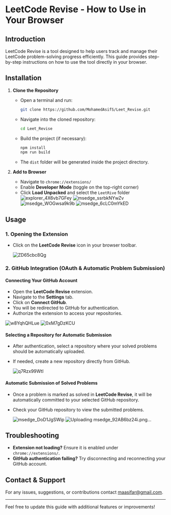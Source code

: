 # LeetCode Revise - How to Use in Your Browser

## Introduction
LeetCode Revise is a tool designed to help users track and manage their LeetCode problem-solving progress efficiently. This guide provides step-by-step instructions on how to use the tool directly in your browser.

## Installation
1. **Clone the Repository**
   - Open a terminal and run:
     ```sh
     git clone https://github.com/MohamedAsifS/Leet_Revise.git
     ```
   - Navigate into the cloned repository:
     ```sh
     cd Leet_Revise
     ```
   - Build the project (if necessary):
     ```sh
     npm install
     npm run build
     ```
   - The `dist` folder will be generated inside the project directory.

2. **Add to Browser**
   - Navigate to `chrome://extensions/`
   - Enable **Developer Mode** (toggle on the top-right corner)
   - Click **Load Unpacked** and select the `LeetRive` folder
     ![explorer_4X6vb7GFey](https://github.com/user-attachments/assets/206eff7a-e36f-4204-9be9-301ab738305c)
     ![msedge_ssrbkNYwZv](https://github.com/user-attachments/assets/ac1258c4-2550-4abf-ba0c-7676660a0b83)
     ![msedge_WOGwsa9k9b](https://github.com/user-attachments/assets/b90b4394-6984-459b-b27e-37656a1aa1ba)
     ![msedge_6cLC0mYkED](https://github.com/user-attachments/assets/c25df6c1-a7c7-45d6-96bb-f662f66be0e5)


     


   

## Usage
### 1. Opening the Extension
- Click on the **LeetCode Revise** icon in your browser toolbar.

  ![ZD65cbc8Qg](https://github.com/user-attachments/assets/3a5a83f6-338a-4fcc-90c5-a57d62ac2dac)


### 2. GitHub Integration (OAuth & Automatic Problem Submission)
#### Connecting Your GitHub Account
- Open the **LeetCode Revise** extension.
- Navigate to the **Settings** tab.
- Click on **Connect GitHub**.
- You will be redirected to GitHub for authentication.
- Authorize the extension to access your repositories.

![w8YqhQHLue](https://github.com/user-attachments/assets/caf12e54-cc42-43ff-8ab0-1f02acdbbe0b)
![0xM7gDzKCU](https://github.com/user-attachments/assets/d4915c0e-032c-4f1a-b01d-54f9c42a795d)



#### Selecting a Repository for Automatic Submission
- After authentication, select a repository where your solved problems should be automatically uploaded.
- If needed, create a new repository directly from GitHub.

  ![q7Rzx99Wtl](https://github.com/user-attachments/assets/062f81e0-af07-4fff-b247-68b8f62839cd)


#### Automatic Submission of Solved Problems
- Once a problem is marked as solved in **LeetCode Revise**, it will be automatically committed to your selected GitHub repository.
- Check your GitHub repository to view the submitted problems.

  ![msedge_DoD1JgSWip](https://github.com/user-attachments/assets/7139ceb8-a2c4-4c68-93bf-107024298e7f)
  ![Uploading msedge_92AB6bz24i.png…]()



## Troubleshooting
- **Extension not loading?** Ensure it is enabled under `chrome://extensions/`.
- **GitHub authentication failing?** Try disconnecting and reconnecting your GitHub account.

## Contact & Support
For any issues, suggestions, or contributions  contact maasifar@gmail.com.

---

Feel free to update this guide with additional features or improvements!

